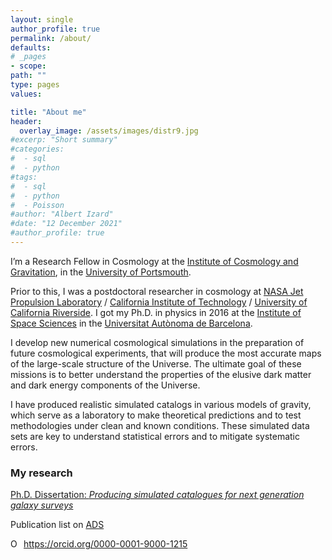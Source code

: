 ```yaml
---
layout: single
author_profile: true
permalink: /about/
defaults:
# _pages
- scope:
path: ""
type: pages
values:

title: "About me"
header:
  overlay_image: /assets/images/distr9.jpg
#excerp: "Short summary"
#categories:
#  - sql
#  - python
#tags:
#  - sql
#  - python
#  - Poisson
#author: "Albert Izard"
#date: "12 December 2021"
#author_profile: true
---
```


I’m a Research Fellow in Cosmology at the [Institute of Cosmology and Gravitation](http://www.icg.port.ac.uk/), in the [University of Portsmouth](https://www.port.ac.uk/).

Prior to this, I was a postdoctoral researcher in cosmology at [NASA Jet Propulsion Laboratory](https://www.jpl.nasa.gov/) / [California Institute of Technology](https://www.astro.caltech.edu/) / [University of California Riverside](https://astro.ucr.edu/). I got my Ph.D. in physics in 2016 at the [Institute of Space Sciences](https://www.ice.csic.es/en/home) in the [Universitat Autònoma de Barcelona](https://www.uab.cat/).

I develop new numerical cosmological simulations in the preparation of future cosmological experiments, that will produce the most accurate maps of the large-scale structure of the Universe. The ultimate goal of these missions is to better understand the properties of the elusive dark matter and dark energy components of the Universe.

I have produced realistic simulated catalogs in various models of gravity, which serve as a laboratory to make theoretical predictions and to test methodologies under clean and known conditions. These simulated data sets are key to understand statistical errors and to mitigate systematic errors.


### My research

[Ph.D. Dissertation: *Producing simulated catalogues for next generation galaxy surveys*](/assets/docs/thesis_albertizard.pdf)

Publication list on [ADS](http://adsabs.harvard.edu/cgi-bin/nph-abs_connect?db_key=AST&db_key=PRE&qform=AST&arxiv_sel=astro-ph&arxiv_sel=cond-mat&arxiv_sel=cs&arxiv_sel=gr-qc&arxiv_sel=hep-ex&arxiv_sel=hep-lat&arxiv_sel=hep-ph&arxiv_sel=hep-th&arxiv_sel=math&arxiv_sel=math-ph&arxiv_sel=nlin&arxiv_sel=nucl-ex&arxiv_sel=nucl-th&arxiv_sel=physics&arxiv_sel=quant-ph&arxiv_sel=q-bio&sim_query=YES&ned_query=YES&adsobj_query=YES&aut_logic=OR&obj_logic=OR&author=izard%2C+albert&object=&start_mon=&start_year=&end_mon=&end_year=&ttl_logic=OR&title=&txt_logic=OR&text=&nr_to_return=200&start_nr=1&jou_pick=ALL&ref_stems=&data_and=ALL&group_and=ALL&start_entry_day=&start_entry_mon=&start_entry_year=&end_entry_day=&end_entry_mon=&end_entry_year=&min_score=&sort=SCORE&data_type=SHORT&aut_syn=YES&ttl_syn=YES&txt_syn=YES&aut_wt=1.0&obj_wt=1.0&ttl_wt=0.3&txt_wt=3.0&aut_wgt=YES&obj_wgt=YES&ttl_wgt=YES&txt_wgt=YES&ttl_sco=YES&txt_sco=YES&version=1)

<div itemscope itemtype="https://schema.org/Person"><a itemprop="sameAs" content="https://orcid.org/0000-0001-9000-1215" href="https://orcid.org/0000-0001-9000-1215" target="orcid.widget" rel="noopener noreferrer" style="vertical-align:top;"><img src="https://orcid.org/sites/default/files/images/orcid_16x16.png" style="width:1em;margin-right:.5em;" alt="ORCID iD icon">https://orcid.org/0000-0001-9000-1215</a></div>
